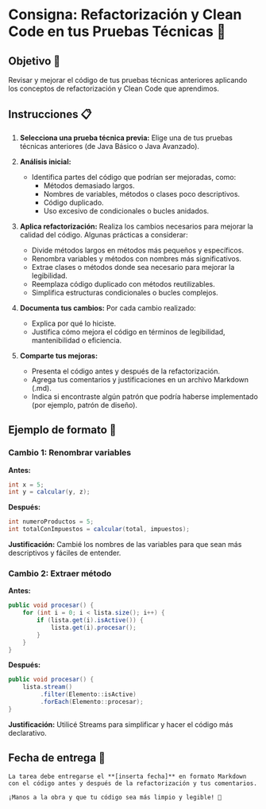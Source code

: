 # Consigna: Refactorización y Clean Code en tus Pruebas Técnicas 🚀

## Objetivo 🎯
Revisar y mejorar el código de tus pruebas técnicas anteriores aplicando los conceptos de refactorización y Clean Code que aprendimos.

## Instrucciones 📋
1. **Selecciona una prueba técnica previa:** Elige una de tus pruebas técnicas anteriores (de Java Básico o Java Avanzado).

2. **Análisis inicial:**
   - Identifica partes del código que podrían ser mejoradas, como:
     - Métodos demasiado largos.
     - Nombres de variables, métodos o clases poco descriptivos.
     - Código duplicado.
     - Uso excesivo de condicionales o bucles anidados.

3. **Aplica refactorización:** Realiza los cambios necesarios para mejorar la calidad del código. Algunas prácticas a considerar:
   - Divide métodos largos en métodos más pequeños y específicos.
   - Renombra variables y métodos con nombres más significativos.
   - Extrae clases o métodos donde sea necesario para mejorar la legibilidad.
   - Reemplaza código duplicado con métodos reutilizables.
   - Simplifica estructuras condicionales o bucles complejos.

4. **Documenta tus cambios:** Por cada cambio realizado:
   - Explica por qué lo hiciste.
   - Justifica cómo mejora el código en términos de legibilidad, mantenibilidad o eficiencia.

5. **Comparte tus mejoras:**
   - Presenta el código antes y después de la refactorización.
   - Agrega tus comentarios y justificaciones en un archivo Markdown (.md).
   - Indica si encontraste algún patrón que podría haberse implementado (por ejemplo, patrón de diseño).

## Ejemplo de formato 📝

### Cambio 1: Renombrar variables
**Antes:**
```java
int x = 5;
int y = calcular(y, z);
```
**Después:**
```java
int numeroProductos = 5;
int totalConImpuestos = calcular(total, impuestos);
```
**Justificación:** Cambié los nombres de las variables para que sean más descriptivos y fáciles de entender.


### Cambio 2: Extraer método
**Antes:**
```java
public void procesar() {
    for (int i = 0; i < lista.size(); i++) {
        if (lista.get(i).isActive()) {
            lista.get(i).procesar();
        }
    }
}
```
**Después:**
```java
public void procesar() {
    lista.stream()
         .filter(Elemento::isActive)
         .forEach(Elemento::procesar);
}
```
**Justificación:** Utilicé Streams para simplificar y hacer el código más declarativo.


## Fecha de entrega 📅
```
La tarea debe entregarse el **[inserta fecha]** en formato Markdown con el código antes y después de la refactorización y tus comentarios.

¡Manos a la obra y que tu código sea más limpio y legible! 🌟
